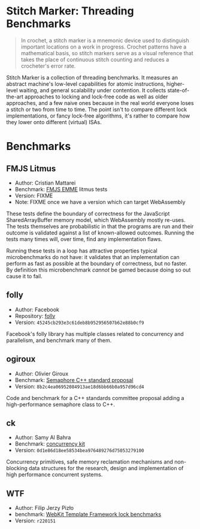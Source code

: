 # Stitch Marker: Threading Benchmarks

> In crochet, a stitch marker is a mnemonic device used to distinguish important
> locations on a work in progress. Crochet patterns have a mathematical basis,
> so stitch markers serve as a visual reference that takes the place of
> continuous stitch counting and reduces a crocheter's error rate.

Stitch Marker is a collection of threading benchmarks. It measures an abstract
machine's low-level capabilities for atomic instructions, higher-level waiting,
and general scalability under contention. It collects state-of-the-art
approaches to locking and lock-free code as well as older approaches, and a few
naive ones because in the real world everyone loses a stitch or two from time to
time. The point isn't to compare different lock implementations, or fancy
lock-free algorithms, it's rather to compare how they lower onto different
(virtual) ISAs.


# Benchmarks

## FMJS Litmus

* Author: Cristian Mattarei
* Benchmark: [FMJS EMME](https://github.com/FMJS/EMME) litmus tests
* Version: FIXME
* Note: FIXME once we have a version which can target WebAssembly

These tests define the boundary of correctness for the JavaScript
SharedArrayBuffer memory model, which WebAssembly mostly re-uses. The tests
themselves are probabilistic in that the programs are run and their outcome is
validated against a list of known-allowed outcomes. Running the tests many times
will, over time, find any implementation flaws.

Running these tests in a loop has attractive properties typical microbenchmarks
do not have: it validates that an implementation can perform as fast as possible
at the boundary of correctness, but no faster. By definition this microbenchmark
*cannot* be gamed because doing so out cause it to fail.


## folly

* Author: Facebook
* Repository: [folly](https://github.com/facebook/folly.git)
* Version: `45245cb293e3c61deb8b952956507b62e88b0cf9`

Facebook's folly library has multiple classes related to concurrency and
parallelism, and benchmark many of them.


## ogiroux

* Author: Olivier Giroux
* Benchmark: [Semaphore C++ standard proposal](https://github.com/ogiroux/semaphore)
* Version: `8b2c4ea06952084913ae18d6bb66b0a957d96cd4`

Code and benchmark for a C++ standards committee proposal adding a
high-performance semaphore class to C++.


## ck

* Author: Samy Al Bahra
* Benchmark: [concurrency kit](https://github.com/concurrencykit/ck)
* Version: `0d1e86d18ee58534bea976489276d75053279100`

Concurrency primitives, safe memory reclamation mechanisms and non-blocking data
structures for the research, design and implementation of high performance
concurrent systems.


## WTF

* Author: Filip Jerzy Pizło
* benchmark: [WebKit Template Framework lock benchmarks](https://trac.webkit.org/browser/webkit/trunk/Source/WTF/benchmarks)
* Version: `r220151`
